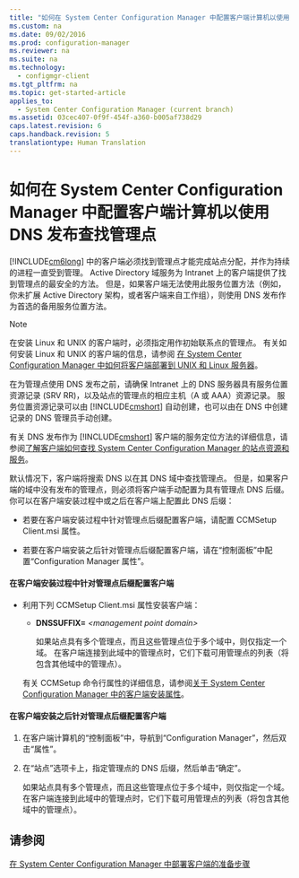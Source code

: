 ```yaml
---
title: "如何在 System Center Configuration Manager 中配置客户端计算机以使用 DNS 发布查找管理点"
ms.custom: na
ms.date: 09/02/2016
ms.prod: configuration-manager
ms.reviewer: na
ms.suite: na
ms.technology: 
  - configmgr-client
ms.tgt_pltfrm: na
ms.topic: get-started-article
applies_to: 
  - System Center Configuration Manager (current branch)
ms.assetid: 03cec407-0f9f-454f-a360-b005af738d29
caps.latest.revision: 6
caps.handback.revision: 5
translationtype: Human Translation
---
```

# 如何在 System Center Configuration Manager 中配置客户端计算机以使用 DNS 发布查找管理点
[!INCLUDE[cm6long](../LocTest/includes/cm6long_md.md)] 中的客户端必须找到管理点才能完成站点分配，并作为持续的进程一直受到管理。 Active Directory 域服务为 Intranet 上的客户端提供了找到管理点的最安全的方法。 但是，如果客户端无法使用此服务位置方法（例如，你未扩展 Active Directory 架构，或者客户端来自工作组），则使用 DNS 发布作为首选的备用服务位置方法。  
  
> [!NOTE]  
>  在安装 Linux 和 UNIX 的客户端时，必须指定用作初始联系点的管理点。 有关如何安装 Linux 和 UNIX 的客户端的信息，请参阅 [在 System Center Configuration Manager 中如何将客户端部署到 UNIX 和 Linux 服务器](../LocTest/How-to-deploy-clients-to-UNIX-and-Linux-servers-in-System-Center-Configuration-Manager.md)。  
  
 在为管理点使用 DNS 发布之前，请确保 Intranet 上的 DNS 服务器具有服务位置资源记录 \(SRV RR\)，以及站点的管理点的相应主机（A 或 AAA）资源记录。 服务位置资源记录可以由 [!INCLUDE[cmshort](../LocTest/includes/cmshort_md.md)] 自动创建，也可以由在 DNS 中创建记录的 DNS 管理员手动创建。  
  
 有关 DNS 发布作为 [!INCLUDE[cmshort](../LocTest/includes/cmshort_md.md)] 客户端的服务定位方法的详细信息，请参阅[了解客户端如何查找 System Center Configuration Manager 的站点资源和服务](../LocTest/Understand-how-clients-find-site-resources-and-services-for-System-Center-Configuration-Manager.md)。  
  
 默认情况下，客户端将搜索 DNS 以在其 DNS 域中查找管理点。 但是，如果客户端的域中没有发布的管理点，则必须将客户端手动配置为具有管理点 DNS 后缀。 你可以在客户端安装过程中或之后在客户端上配置此 DNS 后缀：  
  
-   若要在客户端安装过程中针对管理点后缀配置客户端，请配置 CCMSetup Client.msi 属性。  
  
-   若要在客户端安装之后针对管理点后缀配置客户端，请在“控制面板”中配置“Configuration Manager 属性”。  
  
#### 在客户端安装过程中针对管理点后缀配置客户端  
  
-   利用下列 CCMSetup Client.msi 属性安装客户端：  
  
    -   **DNSSUFFIX\=** *\<management point domain\>*  
  
         如果站点具有多个管理点，而且这些管理点位于多个域中，则仅指定一个域。 在客户端连接到此域中的管理点时，它们下载可用管理点的列表（将包含其他域中的管理点）。  
  
     有关 CCMSetup 命令行属性的详细信息，请参阅[关于 System Center Configuration Manager 中的客户端安装属性](../LocTest/About-client-installation-properties-in-System-Center-Configuration-Manager.md)。  
  
#### 在客户端安装之后针对管理点后缀配置客户端  
  
1.  在客户端计算机的“控制面板”中，导航到“Configuration Manager”，然后双击“属性”。  
  
2.  在“站点”选项卡上，指定管理点的 DNS 后缀，然后单击“确定”。  
  
     如果站点具有多个管理点，而且这些管理点位于多个域中，则仅指定一个域。 在客户端连接到此域中的管理点时，它们下载可用管理点的列表（将包含其他域中的管理点）。  
  
## 请参阅  
 [在 System Center Configuration Manager 中部署客户端的准备步骤](../LocTest/Preparation-steps-for-deploying-clients-in-System-Center-Configuration-Manager.md)